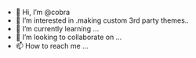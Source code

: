 - 👋 Hi, I’m @cobra
- 👀 I’m interested in .making custom 3rd party themes..
- 🌱 I’m currently learning ...
- 💞️ I’m looking to collaborate on ...
- 📫 How to reach me ...

<!---
cobra-themes/cobra-themes is a ✨ special ✨ repository because its `README.md` (this file) appears on your GitHub profile.
You can click the Preview link to take a look at your changes.
--->
